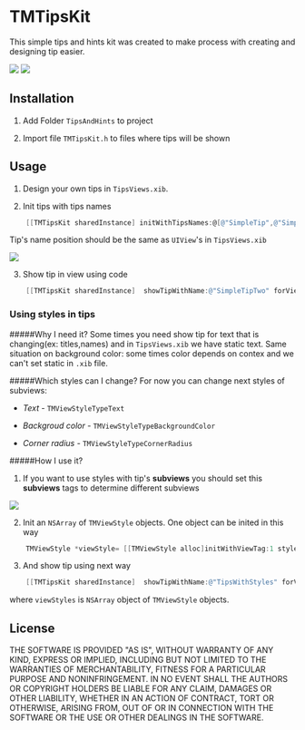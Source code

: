 # TMTipsKit

This simple tips and hints kit was created to make process with creating and designing tip easier. 

![](https://raw.github.com/IhorShevchuk/TMTipsKit/master/TipsKit/screen-2.png)
![](https://raw.github.com/IhorShevchuk/TMTipsKit/master/TipsKit/screen-3.png)

## Installation
1) Add Folder `TipsAndHints` to project

2) Import file `TMTipsKit.h` to files where tips will be shown

## Usage
1) Design your own tips in `TipsViews.xib`.

2) Init tips with tips names
```objectivec
    [[TMTipsKit sharedInstance] initWithTipsNames:@[@"SimpleTip",@"SimpleTipTwo",@"SimpleTipsWithStyles"]];
```
Tip's name position should be the same as `UIView`'s in `TipsViews.xib`

![](https://raw.github.com/IhorShevchuk/TMTipsKit/master/TipsKit/viewsPositionHelp.png)

3) Show tip in view using code
```objectivec
    [[TMTipsKit sharedInstance]  showTipWithName:@"SimpleTipTwo" forView:[self view]];
```

### Using styles in tips
#####Why I need it?
Some times you need show tip for text that is changing(ex: titles,names) and in `TipsViews.xib` we have static text. Same situation on background color: some times color depends on contex and we can't set static in `.xib` file.

#####Which styles can I change?
For now you can change next styles of subviews:

- _Text_        -      `TMViewStyleTypeText`

- _Backgroud color_  - `TMViewStyleTypeBackgroundColor`

- _Corner radius_  -   `TMViewStyleTypeCornerRadius`


#####How I use it?
1) If you want to use styles with tip's **subviews** you should set this **subviews** tags to determine different subviews

![](https://raw.github.com/IhorShevchuk/TMTipsKit/master/TipsKit/tagHelp.png)

2) Init an `NSArray` of `TMViewStyle` objects.
One object can be inited in this way
```objectivec
    TMViewStyle *viewStyle= [[TMViewStyle alloc]initWithViewTag:1 style:TMViewStyleTypeText andValue:customLabel.text]
 ```
3) And show tip using next way
```objectivec
    [[TMTipsKit sharedInstance]  showTipWithName:@"TipsWithStyles" forView:[self view] showOnlyOnce:YES andApplyToSubViewsStyles:viewStyles];
```
where `viewStyles` is `NSArray` object of `TMViewStyle` objects.

## License
THE SOFTWARE IS PROVIDED "AS IS", WITHOUT WARRANTY OF ANY KIND, EXPRESS OR
IMPLIED, INCLUDING BUT NOT LIMITED TO THE WARRANTIES OF MERCHANTABILITY,
FITNESS FOR A PARTICULAR PURPOSE AND NONINFRINGEMENT. IN NO EVENT SHALL THE
AUTHORS OR COPYRIGHT HOLDERS BE LIABLE FOR ANY CLAIM, DAMAGES OR OTHER
LIABILITY, WHETHER IN AN ACTION OF CONTRACT, TORT OR OTHERWISE, ARISING FROM,
OUT OF OR IN CONNECTION WITH THE SOFTWARE OR THE USE OR OTHER DEALINGS IN THE
SOFTWARE.
